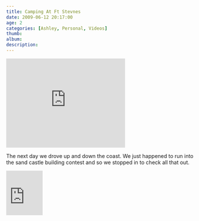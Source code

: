 ```yaml
---
title: Camping At Ft Stevnes
date: 2009-06-12 20:17:00
age: 2
categories: [Ashley, Personal, Videos]
thumb: 
album: 
description: 
---
```

<iframe height="240" src="https://skydrive.live.com/embed?cid=F443C8FEC5D6FFCE&amp;resid=F443C8FEC5D6FFCE%21205&amp;authkey=AKkOZ8t3T_u0hcs" frameborder="0" width="320" scrolling="no"></iframe> <p>The next day we drove up and down the coast. We just happened to run into the sand castle building contest and so we stopped in to check all that out.</p><iframe height="120" src="https://skydrive.live.com/embed?cid=F443C8FEC5D6FFCE&amp;resid=F443C8FEC5D6FFCE%21209&amp;authkey=AE0C-M4M7yYYMoU" frameborder="0" width="98" scrolling="no"></iframe>
